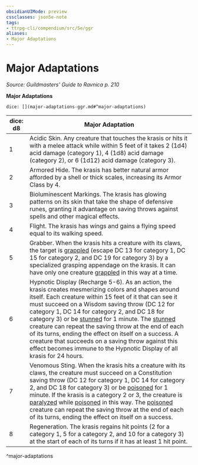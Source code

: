 ```yaml
---
obsidianUIMode: preview
cssclasses: json5e-note
tags:
- ttrpg-cli/compendium/src/5e/ggr
aliases:
- Major Adaptations
---
```

# Major Adaptations
*Source: Guildmasters' Guide to Ravnica p. 210* 

**Major Adaptations**

`dice: [](major-adaptations-ggr.md#^major-adaptations)`

| dice: d8 | Major Adaptation |
|----------|------------------|
| 1 | Acidic Skin. Any creature that touches the krasis or hits it with a melee attack while within 5 feet of it takes 2 (1d4) acid damage (category 1), 4 (1d8) acid damage (category 2), or 6 (1d12) acid damage (category 3). |
| 2 | Armored Hide. The krasis has better natural armor afforded by a shell or thick scales, increasing its Armor Class by 4. |
| 3 | Bioluminescent Markings. The krasis has glowing patterns on its skin that take the shape of defensive runes, granting it advantage on saving throws against spells and other magical effects. |
| 4 | Flight. The krasis has wings and gains a flying speed equal to its walking speed. |
| 5 | Grabber. When the krasis hits a creature with its claws, the target is [grappled](Інструменти%20ДМ/CLI/rules/conditions.md#Grappled) (escape DC 13 for category 1, DC 15 for category 2, and DC 19 for category 3) by a specialized grasping appendage on the krasis. It can have only one creature [grappled](Інструменти%20ДМ/CLI/rules/conditions.md#Grappled) in this way at a time. |
| 6 | Hypnotic Display (Recharge 5-6). As an action, the krasis creates mesmerizing colors and shapes around itself. Each creature within 15 feet of it that can see it must succeed on a Wisdom saving throw (DC 12 for category 1, DC 14 for category 2, and DC 18 for category 3) or be [stunned](Інструменти%20ДМ/CLI/rules/conditions.md#Stunned) for 1 minute. The [stunned](Інструменти%20ДМ/CLI/rules/conditions.md#Stunned) creature can repeat the saving throw at the end of each of its turns, ending the effect on itself on a success. A creature that succeeds on a saving throw against this effect becomes immune to the Hypnotic Display of all krasis for 24 hours. |
| 7 | Venomous Sting. When the krasis hits a creature with its claws, the creature must succeed on a Constitution saving throw (DC 12 for category 1, DC 14 for category 2, and DC 18 for category 3) or be [poisoned](Інструменти%20ДМ/CLI/rules/conditions.md#Poisoned) for 1 minute. If the krasis is a category 2 or 3, the creature is [paralyzed](Інструменти%20ДМ/CLI/rules/conditions.md#Paralyzed) while [poisoned](Інструменти%20ДМ/CLI/rules/conditions.md#Poisoned) in this way. The [poisoned](Інструменти%20ДМ/CLI/rules/conditions.md#Poisoned) creature can repeat the saving throw at the end of each of its turns, ending the effect on itself on a success. |
| 8 | Regeneration. The krasis regains hit points (2 for a category 1, 5 for a category 2, and 10 for a category 3) at the start of each of its turns if it has at least 1 hit point. |
^major-adaptations